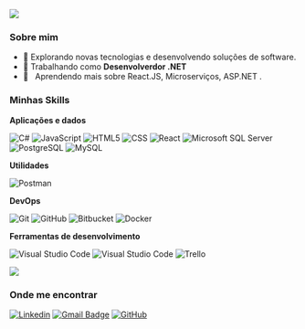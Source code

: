 ![](https://komarev.com/ghpvc/?username=iuricode&color=006bed)

<h3>Sobre mim</h3>

- 🤔 Explorando novas tecnologias e desenvolvendo soluções de software.
- 💼 Trabalhando como **Desenvolverdor .NET** 
- 🌱 &nbsp; Aprendendo mais sobre React.JS, Microserviços, ASP.NET .

<h3>Minhas Skills</h3>

**Aplicações e dados**

![C#](https://img.shields.io/badge/C%23-333333?style=flat&logo=c-sharp&logoColor=green)
![JavaScript](https://img.shields.io/badge/-JavaScript-333333?style=flat&logo=javascript)
![HTML5](https://img.shields.io/badge/-HTML5-333333?style=flat&logo=HTML5)
![CSS](https://img.shields.io/badge/-CSS-333333?style=flat&logo=CSS3&logoColor=1572B6)
![React](https://img.shields.io/badge/-React-333333?style=flat&logo=react)
![Microsoft SQL Server](https://img.shields.io/badge/Microsoft_SQL_Server--333333?style=flat&logo=microsoft-sql-server&logoColor=red)
![PostgreSQL](https://img.shields.io/badge/PostgreSQL-333333?style=flat&logo=postgresql)
![MySQL](https://img.shields.io/badge/-MySQL-333333?style=flat&logo=mysql)

**Utilidades**

![Postman](https://img.shields.io/badge/-Postman-333333?style=flat&logo=postman)

**DevOps**

![Git](https://img.shields.io/badge/-Git-333333?style=flat&logo=git)
![GitHub](https://img.shields.io/badge/-GitHub-333333?style=flat&logo=github)
![Bitbucket](https://img.shields.io/badge/-Bitbucket-333333?style=flat&logo=bitbucket)
![Docker](https://img.shields.io/badge/-Docker-333333?style=flat&logo=docker)

**Ferramentas de desenvolvimento**

![Visual Studio Code](https://img.shields.io/badge/-Visual%20Studio%20Code-333333?style=flat&logo=visual-studio-code&logoColor=007ACC)
![Visual Studio Code](https://img.shields.io/badge/-Visual%20Studio-333333?style=flat&logo=visual-studio&logoColor=007ACC)
![Trello](https://img.shields.io/badge/-Trello-333333?style=flat&logo=trello&logoColor=007ACC)
<br/>

<a href="https://github.com/Gurupreet">
  <img align="center" src="https://github-readme-stats.vercel.app/api/top-langs/?username=diego-soli&theme=dracula&hide_langs_below=1" />
</a>

<h3>Onde me encontrar</h3>

[![Linkedin](https://img.shields.io/badge/-linkedin-blue?style=flat-square&logo=Linkedin&logoColor=white&link=www.linkedin.com/in/diego-soli)](www.linkedin.com/in/diego-soli)
[![Gmail Badge](https://img.shields.io/badge/-Gmail-006bed?style=flat-square&logo=Gmail&logoColor=white&link=mailto:ddigson@gmail.com)](mailto:ddigson@gmail.com)
[![GitHub](https://img.shields.io/github/followers/diego-soli?label=follow&style=social)](https://github.com/diego-soli)
